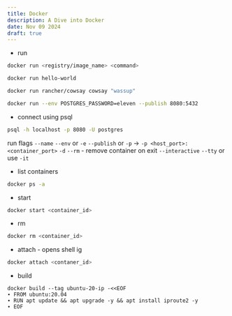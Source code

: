 ```yaml
---
title: Docker
description: A Dive into Docker
date: Nov 09 2024
draft: true
---
```


- run

```bash
docker run <registry/image_name> <command>
```

```bash
docker run hello-world
```

```bash
docker run rancher/cowsay cowsay "wassup"
```

```bash
docker run --env POSTGRES_PASSWORD=eleven --publish 8080:5432
```

- connect using psql

```bash
psql -h localhost -p 8080 -U postgres
```

run flags
`--name`
`--env` or `-e`
`--publish` or `-p` -> `-p <host_port>:<container_port>`
`-d`
`--rm` - remove container on exit
`--interactive`
`--tty`
or use
`-it`

- list containers

```bash
docker ps -a
```

- start

```bash
docker start <container_id>
```

- rm

```bash
docker rm <container_id>
```

- attach - opens shell ig

```bash
docker attach <contaner_id>
```

- build

```
docker build --tag ubuntu-20-ip -<<EOF
∙ FROM ubuntu:20.04
∙ RUN apt update && apt upgrade -y && apt install iproute2 -y
∙ EOF
```
